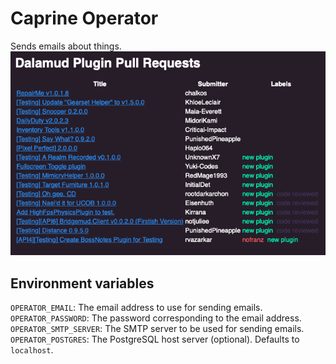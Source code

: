 # Caprine Operator
Sends emails about things.
![](assets/email.png)

## Environment variables
`OPERATOR_EMAIL`: The email address to use for sending emails.
`OPERATOR_PASSWORD`: The password corresponding to the email address.
`OPERATOR_SMTP_SERVER`: The SMTP server to be used for sending emails.
`OPERATOR_POSTGRES`: The PostgreSQL host server (optional). Defaults to `localhost`.